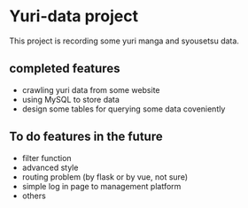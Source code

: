 # Yuri-data project
This project is recording some yuri manga and syousetsu data. 
## completed features
- crawling yuri data from some website
- using MySQL to store data
- design some tables for querying some data coveniently
## To do features in the future
- filter function
- advanced style
- routing problem (by flask or by vue, not sure)
- simple log in page to management platform
- others